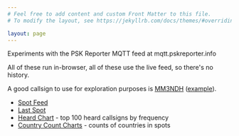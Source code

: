 ```yaml
---
# Feel free to add content and custom Front Matter to this file.
# To modify the layout, see https://jekyllrb.com/docs/themes/#overriding-theme-defaults

layout: page
---
```


Experiments with the PSK Reporter MQTT feed at mqtt.pskreporter.info

All of these run in-browser, all of these use the live feed, so there's no history.

A good callsign to use for exploration purposes is [MM3NDH](https://www.qrz.com/db/MM3NDH) ([example](/feed/?callsign=MM3NDH)).

* [Spot Feed](/feed/)
* [Last Spot](/last/)
* [Heard Chart](/heard-chart/) - top 100 heard callsigns by frequency
* [Country Count Charts](/country-count-charts/) - counts of countries in spots
